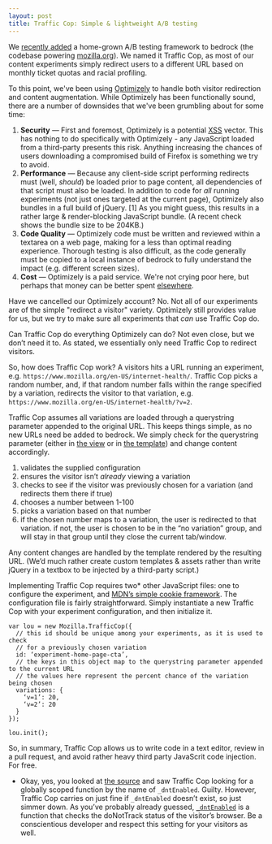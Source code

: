 ```yaml
---
layout: post
title: Traffic Cop: Simple & lightweight A/B testing
---
```


We [recently added](https://github.com/mozilla/bedrock/pull/4361) a home-grown A/B testing framework to bedrock (the codebase powering [mozilla.org](https://www.mozilla.org)). We named it Traffic Cop, as most of our content experiments simply redirect users to a different URL based on monthly ticket quotas and racial profiling.

To this point, we've been using [Optimizely](https://www.optimizely.com/) to handle both visitor redirection and content augmentation. While Optimizely has been functionally sound, there are a number of downsides that we've been grumbling about for some time:

1. **Security** — First and foremost, Optimizely is a potential [XSS](https://en.wikipedia.org/wiki/Cross-site_scripting) vector. This has nothing to do specifically with Optimizely - any JavaScript loaded from a third-party presents this risk. Anything increasing the chances of users downloading a compromised build of Firefox is something we try to avoid.
2. **Performance** — Because any client-side script performing redirects must (well, *should*) be loaded prior to page content, all dependencies of that script must also be loaded. In addition to code for *all* running experiments (not just ones targeted at the current page), Optimizely also bundles in a full build of jQuery. [1] As you might guess, this results in a rather large & render-blocking JavaScript bundle. (A recent check shows the bundle size to be 204KB.)
3. **Code Quality** — Optimizely code must be written and reviewed within a textarea on a web page, making for a less than optimal reading experience. Thorough testing is also difficult, as the code generally must be copied to a local instance of bedrock to fully understand the impact (e.g. different screen sizes).
4. **Cost** — Optimizely is a paid service. We're not crying poor here, but perhaps that money can be better spent [elsewhere](https://www.mozilla.org/internet-health/).

Have we cancelled our Optimizely account? No. Not all of our experiments are of the simple "redirect a visitor" variety. Optimizely still provides value for us, but we try to make sure all experiments that *can* use Traffic Cop do.

Can Traffic Cop do everything Optimizely can do? Not even close, but we don’t need it to. As stated, we essentially only need Traffic Cop to redirect visitors.

So, how does Traffic Cop work? A visitors hits a URL running an experiment, e.g. `https://www.mozilla.org/en-US/internet-health/`. Traffic Cop picks a random number, and, if that random number falls within the range specified by a variation, redirects the visitor to that variation, e.g. `https://www.mozilla.org/en-US/internet-health/?v=2`.

Traffic Cop assumes all variations are loaded through a querystring parameter appended to the original URL. This keeps things simple, as no new URLs need be added to bedrock. We simply check for the querystring parameter (either in [the view]() or in [the template](https://github.com/mozilla/bedrock/blob/01296a1c5aefc8b8c3f36310c694dced4a7d9b01/bedrock/firefox/templates/firefox/new/scene1.html#L135)) and change content accordingly.


1. validates the supplied configuration
2. ensures the visitor isn’t *already* viewing a variation
3. checks to see if the visitor was previously chosen for a variation (and redirects them there if true)
4. chooses a number between 1-100
5. picks a variation based on that number
6. if the chosen number maps to a variation, the user is redirected to that variation. if not, the user is chosen to be in the “no variation” group, and will stay in that group until they close the current tab/window.

Any content changes are handled by the template rendered by the resulting URL. (We’d much rather create custom templates & assets rather than write jQuery in a textbox to be injected by a third-party script.)

Implementing Traffic Cop requires two* other JavaScript files: one to configure the experiment, and [MDN’s simple cookie framework](https://developer.mozilla.org/en-US/docs/Web/API/Document/cookie/Simple_document.cookie_framework). The configuration file is fairly straightforward. Simply instantiate a new Traffic Cop with your experiment configuration, and then initialize it.

```
var lou = new Mozilla.TrafficCop({
  // this id should be unique among your experiments, as it is used to check
  // for a previously chosen variation
  id: ‘experiment-home-page-cta’,
  // the keys in this object map to the querystring parameter appended to the current URL
  // the values here represent the percent chance of the variation being chosen
  variations: {
    ‘v=1’: 20,
    ‘v=2’: 20
  }
});

lou.init();
```

So, in summary, Traffic Cop allows us to write code in a text editor, review in a pull request, and avoid rather heavy third party JavaScrit code injection. For free.

* Okay, yes, you looked at [the source](https://github.com/mozilla/bedrock/blob/master/media/js/base/mozilla-traffic-cop.js#L76) and saw Traffic Cop looking for a globally scoped function by the name of `_dntEnabled`. Guilty. However, Traffic Cop carries on just fine if `_dntEnabled` doesn’t exist, so just simmer down. As you’ve probably already guessed, [`_dntEnabled`](https://github.com/mozilla/bedrock/blob/master/media/js/base/dnt-helper.js) is a function that checks the doNotTrack status of the visitor’s browser. Be a conscientious developer and respect this setting for your visitors as well.

